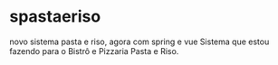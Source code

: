 # spastaeriso
novo sistema pasta e riso, agora com spring e vue
Sistema que estou fazendo para o Bistrô e Pizzaria Pasta e Riso.
